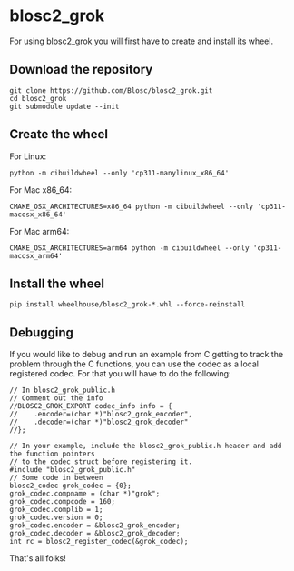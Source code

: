 # blosc2_grok

For using blosc2_grok you will first have to create and install its wheel.


## Download the repository

```shell
git clone https://github.com/Blosc/blosc2_grok.git
cd blosc2_grok
git submodule update --init
```

## Create the wheel

For Linux:

```shell
python -m cibuildwheel --only 'cp311-manylinux_x86_64'
```

For Mac x86_64:

```shell
CMAKE_OSX_ARCHITECTURES=x86_64 python -m cibuildwheel --only 'cp311-macosx_x86_64'
```

For Mac arm64:

```shell
CMAKE_OSX_ARCHITECTURES=arm64 python -m cibuildwheel --only 'cp311-macosx_arm64'
```

## Install the wheel

```shell
pip install wheelhouse/blosc2_grok-*.whl --force-reinstall
```

## Debugging

If you would like to debug and run an example from C getting to track the problem through the C functions, you can use
the codec as a local registered codec. For that you will have to do the following:

```
// In blosc2_grok_public.h
// Comment out the info
//BLOSC2_GROK_EXPORT codec_info info = {
//    .encoder=(char *)"blosc2_grok_encoder",
//    .decoder=(char *)"blosc2_grok_decoder"
//};

// In your example, include the blosc2_grok_public.h header and add the function pointers
// to the codec struct before registering it.
#include "blosc2_grok_public.h"
// Some code in between
blosc2_codec grok_codec = {0};
grok_codec.compname = (char *)"grok";
grok_codec.compcode = 160;
grok_codec.complib = 1;
grok_codec.version = 0;
grok_codec.encoder = &blosc2_grok_encoder;
grok_codec.decoder = &blosc2_grok_decoder;
int rc = blosc2_register_codec(&grok_codec);
```

That's all folks!
